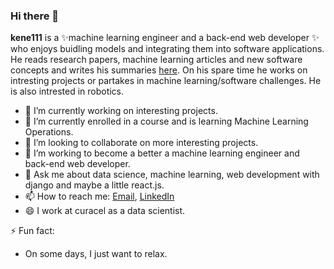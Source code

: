 ### Hi there 👋


**kene111** is a ✨machine learning engineer and a back-end web developer ✨ who enjoys buidling models and integrating them into software applications. He reads research papers, machine learning articles and new software concepts and  writes his summaries [here](https://kenechiojukwu.medium.com/). On his spare time he works on intresting projects or partakes in machine learning/software challenges. He is also intrested in robotics.


- 🔭 I’m currently working on interesting projects.
- 🌱 I’m currently enrolled in a course and is learning Machine Learning Operations.
- 👯 I’m looking to collaborate on more interesting projects.
- 🤔 I’m working to become a better a machine learning engineer and back-end web developer.
- 💬 Ask me about data science, machine learning, web development with django and maybe a little react.js.
- 📫 How to reach me: [Email](kenechiojukwu@gmail.com),  [LinkedIn](https://www.linkedin.com/in/kenechi-ojukwu-413272173/)
- 😄 I work at curacel as a data scientist.

⚡ Fun fact:
- On some days, I just want to relax.

